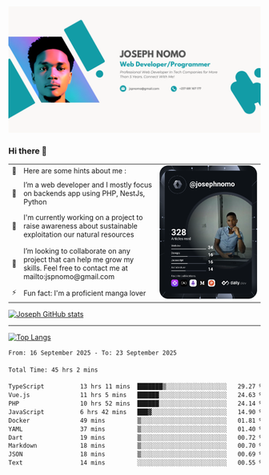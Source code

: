 ![Banner of my profile!](/Joseph_NOMO_NEW.png "Banner")

### Hi there 👋

<!--- | --  | 👋  | Here are some hints about me :                                                                                                 | <td rowspan=6><img src="/devcard.svg" width="400" alt="Joseph NOMO's Dev Card"/></td> |
| --- | --- | ------------------------------------------------------------------------------------------------------------------------------ | ------------------------------------------------------------------------------------- |
| --  | 🔭  | I’m a web developer and I mostly focus on backends app using PHP, NestJs, Python                                               |
| --  | 🦁  | I'm currently working on a project to raise awareness about sustainable exploitation our natural resources                     |
| --  | 👯  | I’m looking to collaborate on any project that can help me grow my skills. Feel free to contact me at mailto:jspnomo@gmail.com |
| --  | ⚡  | Fun fact: I'm a proficient manga lover                                                                                         |
--->

<table>
    <tr>
        <td width="1%">👋</td>
        <td width="55%">Here are some hints about me :</td>
        <td rowspan=6 width="44%"><img src="/devcard.svg" width="400" alt="Joseph NOMO's Dev Card"/></td>
    </tr>
    <tr>
        <td>🔭</td>
        <td>I’m a web developer and I mostly focus on backends app using PHP, NestJs, Python</td>
    </tr>
    <tr>
        <td>🦁</td>
        <td>I'm currently working on a project to raise awareness about sustainable exploitation our natural resources</td>
    </tr>
    <tr>
        <td>👯</td>
        <td>I’m looking to collaborate on any project that can help me grow my skills. Feel free to contact me at mailto:jspnomo@gmail.com</td>
    </tr>
    <tr>
        <td>⚡</td>
        <td>Fun fact: I'm a proficient manga lover</td>
    </tr>

</table>

[![Joseph GitHub stats](https://github-readme-stats-seven-sigma-53.vercel.app/api?username=Jspascal)](https://github.com/Jspascal/github-readme-stats)

---

[![Top Langs](https://github-readme-stats-seven-sigma-53.vercel.app/api/top-langs/?username=Jspascal&layout=compact)](https://github.com/Jspascal/github-readme-stats)

<!--START_SECTION:waka-->

```txt
From: 16 September 2025 - To: 23 September 2025

Total Time: 45 hrs 2 mins

TypeScript          13 hrs 11 mins  ███████▒░░░░░░░░░░░░░░░░░   29.27 %
Vue.js              11 hrs 5 mins   ██████░░░░░░░░░░░░░░░░░░░   24.63 %
PHP                 10 hrs 52 mins  ██████░░░░░░░░░░░░░░░░░░░   24.14 %
JavaScript          6 hrs 42 mins   ███▓░░░░░░░░░░░░░░░░░░░░░   14.90 %
Docker              49 mins         ▒░░░░░░░░░░░░░░░░░░░░░░░░   01.81 %
YAML                37 mins         ▒░░░░░░░░░░░░░░░░░░░░░░░░   01.40 %
Dart                19 mins         ▒░░░░░░░░░░░░░░░░░░░░░░░░   00.72 %
Markdown            18 mins         ▒░░░░░░░░░░░░░░░░░░░░░░░░   00.70 %
JSON                18 mins         ▒░░░░░░░░░░░░░░░░░░░░░░░░   00.69 %
Text                14 mins         ░░░░░░░░░░░░░░░░░░░░░░░░░   00.55 %
```

<!--END_SECTION:waka-->
